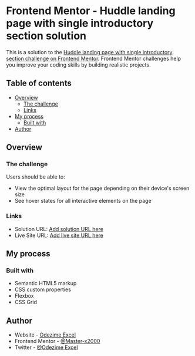 # Frontend Mentor - Huddle landing page with single introductory section solution

This is a solution to the [Huddle landing page with single introductory section challenge on Frontend Mentor](https://www.frontendmentor.io/challenges/huddle-landing-page-with-a-single-introductory-section-B_2Wvxgi0). Frontend Mentor challenges help you improve your coding skills by building realistic projects. 

## Table of contents

- [Overview](#overview)
  - [The challenge](#the-challenge)
  - [Links](#links)
- [My process](#my-process)
  - [Built with](#built-with)
- [Author](#author)

## Overview

### The challenge

Users should be able to:

- View the optimal layout for the page depending on their device's screen size
- See hover states for all interactive elements on the page

### Links

- Solution URL: [Add solution URL here](https://github.com/master-x2000/huddle-landing)
- Live Site URL: [Add live site URL here](https://master-x2000.github.io/huddle-landing/)

## My process

### Built with

- Semantic HTML5 markup
- CSS custom properties
- Flexbox
- CSS Grid

## Author

- Website - [Odezime Excel](https://master-x2000.github.cio/huddle-landing/)
- Frontend Mentor - [@Master-x2000](https://www.frontendmentor.io/profile/master-x2000)
- Twitter - [@Odezime Excel](https://twitter.com/EOdezime66661)
